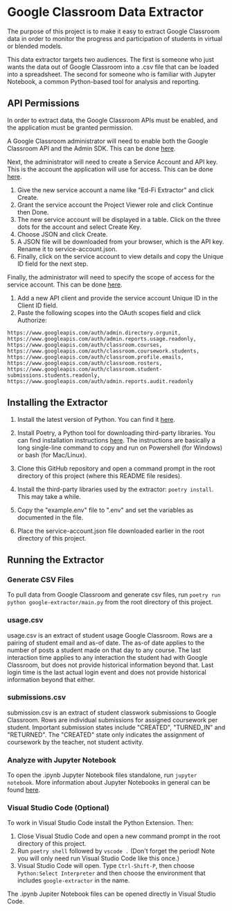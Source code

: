 # Google Classroom Data Extractor

The purpose of this project is to make it easy to extract Google Classroom data in order to monitor the progress and participation of students in virtual or blended models.

This data extractor targets two audiences.  The first is someone who just wants the data out of Google Classroom into a .csv file that can be loaded into a spreadsheet.  The second for someone who is familiar with Jupyter Notebook, a common Python-based tool for analysis and reporting.

## API Permissions

In order to extract data, the Google Classroom APIs must be enabled, and the application must be granted permission.

A Google Classroom administrator will need to enable both the Google Classroom API and the Admin SDK.  This can be done [here](https://console.developers.google.com/apis/library).

Next, the administrator will need to create a Service Account and API key.  This is the account the application will use for access.  This can be done [here](https://console.cloud.google.com/iam-admin/serviceaccounts/create).

 1. Give the new service account a name like "Ed-Fi Extractor" and click Create.
 1. Grant the service account the Project Viewer role and click Continue then Done.
 1. The new service account will be displayed in a table.  Click on the three dots for the account and select Create Key.
 1. Choose JSON and click Create.
 1. A JSON file will be downloaded from your browser, which is the API key.  Rename it to service-account.json.
 1. Finally, click on the service account to view details and copy the Unique ID field for the next step.

Finally, the administrator will need to specify the scope of access for the service account.  This can be done [here](https://admin.google.com/ac/owl/domainwidedelegation).

1. Add a new API client and provide the service account Unique ID in the Client ID field.
1. Paste the following scopes into the OAuth scopes field and click Authorize:

`https://www.googleapis.com/auth/admin.directory.orgunit,
https://www.googleapis.com/auth/admin.reports.usage.readonly,
https://www.googleapis.com/auth/classroom.courses,
https://www.googleapis.com/auth/classroom.coursework.students,
https://www.googleapis.com/auth/classroom.profile.emails,
https://www.googleapis.com/auth/classroom.rosters,
https://www.googleapis.com/auth/classroom.student-submissions.students.readonly,
https://www.googleapis.com/auth/admin.reports.audit.readonly`

## Installing the Extractor

1. Install the latest version of Python.  You can find it [here](https://www.python.org/downloads/).

1. Install Poetry, a Python tool for downloading third-party libraries.  You can find installation instructions [here](https://python-poetry.org/docs/#installation). The instructions are basically a long single-line command to copy and run on Powershell (for Windows) or bash (for Mac/Linux).
1. Clone this GitHub repository and open a command prompt in the root directory of this project (where this README file resides).

1. Install the third-party libraries used by the extractor: `poetry install`. This may take a while.

1. Copy the "example.env" file to ".env" and set the variables as documented in the file.

1. Place the service-account.json file downloaded earlier in the root directory of this project.

## Running the Extractor

### Generate CSV Files

To pull data from Google Classroom and generate csv files, run `poetry run python google-extractor/main.py` from the root directory of this project.

### usage.csv
usage.csv is an extract of student usage Google Classroom. Rows are a pairing of student email and as-of date. The as-of date applies to the number of posts a student made on that day to any course. The last interaction time applies to any interaction the student had with Google Classroom, but does not provide historical information beyond that.  Last login time is the last actual login event and does not provide historical information beyond that either.

### submissions.csv
submission.csv is an extract of student classwork submissions to Google Classroom. Rows are individual submissions for assigned coursework per student. Important submission states include "CREATED", "TURNED_IN" and "RETURNED".  The "CREATED" state only indicates the assignment of coursework by the teacher, not student activity.

### Analyze with Jupyter Notebook

To open the .ipynb Jupyter Notebook files standalone, run `jupyter notebook`.  More information about Jupyter Notebooks in general can be found [here](https://jupyter-notebook.readthedocs.io/en/stable/notebook.html).

### Visual Studio Code (Optional)
To work in Visual Studio Code install the Python Extension.  Then:
1. Close Visual Studio Code and open a new command prompt in the root directory of this project.
1. Run `poetry shell` followed by `vscode .` (Don't forget the period!  Note you will only need run Visual Studio Code like this once.)
1. Visual Studio Code will open. Type `Ctrl-Shift-P`, then choose `Python:Select Interpreter` and then choose the environment that includes `google-extractor` in the name.

The .ipynb Jupiter Notebook files can be opened directly in Visual Studio Code.

